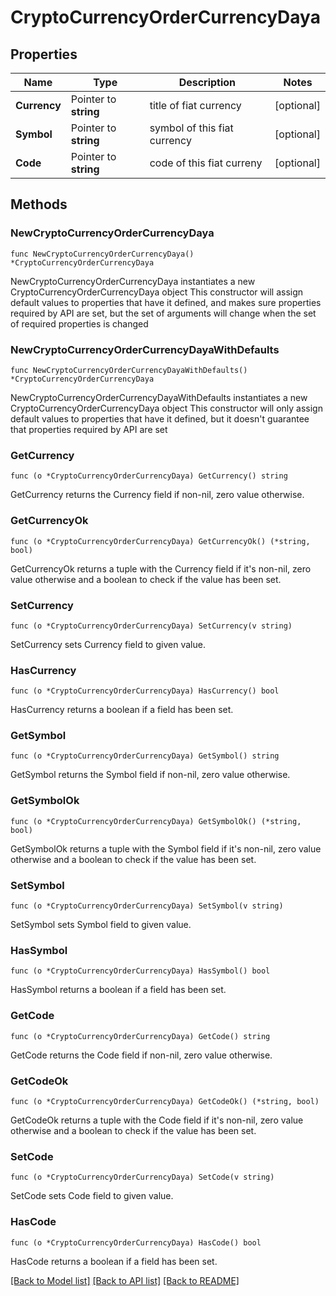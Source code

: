 # CryptoCurrencyOrderCurrencyDaya

## Properties

Name | Type | Description | Notes
------------ | ------------- | ------------- | -------------
**Currency** | Pointer to **string** | title of fiat currency | [optional] 
**Symbol** | Pointer to **string** | symbol of this fiat currency | [optional] 
**Code** | Pointer to **string** | code of this fiat curreny | [optional] 

## Methods

### NewCryptoCurrencyOrderCurrencyDaya

`func NewCryptoCurrencyOrderCurrencyDaya() *CryptoCurrencyOrderCurrencyDaya`

NewCryptoCurrencyOrderCurrencyDaya instantiates a new CryptoCurrencyOrderCurrencyDaya object
This constructor will assign default values to properties that have it defined,
and makes sure properties required by API are set, but the set of arguments
will change when the set of required properties is changed

### NewCryptoCurrencyOrderCurrencyDayaWithDefaults

`func NewCryptoCurrencyOrderCurrencyDayaWithDefaults() *CryptoCurrencyOrderCurrencyDaya`

NewCryptoCurrencyOrderCurrencyDayaWithDefaults instantiates a new CryptoCurrencyOrderCurrencyDaya object
This constructor will only assign default values to properties that have it defined,
but it doesn't guarantee that properties required by API are set

### GetCurrency

`func (o *CryptoCurrencyOrderCurrencyDaya) GetCurrency() string`

GetCurrency returns the Currency field if non-nil, zero value otherwise.

### GetCurrencyOk

`func (o *CryptoCurrencyOrderCurrencyDaya) GetCurrencyOk() (*string, bool)`

GetCurrencyOk returns a tuple with the Currency field if it's non-nil, zero value otherwise
and a boolean to check if the value has been set.

### SetCurrency

`func (o *CryptoCurrencyOrderCurrencyDaya) SetCurrency(v string)`

SetCurrency sets Currency field to given value.

### HasCurrency

`func (o *CryptoCurrencyOrderCurrencyDaya) HasCurrency() bool`

HasCurrency returns a boolean if a field has been set.

### GetSymbol

`func (o *CryptoCurrencyOrderCurrencyDaya) GetSymbol() string`

GetSymbol returns the Symbol field if non-nil, zero value otherwise.

### GetSymbolOk

`func (o *CryptoCurrencyOrderCurrencyDaya) GetSymbolOk() (*string, bool)`

GetSymbolOk returns a tuple with the Symbol field if it's non-nil, zero value otherwise
and a boolean to check if the value has been set.

### SetSymbol

`func (o *CryptoCurrencyOrderCurrencyDaya) SetSymbol(v string)`

SetSymbol sets Symbol field to given value.

### HasSymbol

`func (o *CryptoCurrencyOrderCurrencyDaya) HasSymbol() bool`

HasSymbol returns a boolean if a field has been set.

### GetCode

`func (o *CryptoCurrencyOrderCurrencyDaya) GetCode() string`

GetCode returns the Code field if non-nil, zero value otherwise.

### GetCodeOk

`func (o *CryptoCurrencyOrderCurrencyDaya) GetCodeOk() (*string, bool)`

GetCodeOk returns a tuple with the Code field if it's non-nil, zero value otherwise
and a boolean to check if the value has been set.

### SetCode

`func (o *CryptoCurrencyOrderCurrencyDaya) SetCode(v string)`

SetCode sets Code field to given value.

### HasCode

`func (o *CryptoCurrencyOrderCurrencyDaya) HasCode() bool`

HasCode returns a boolean if a field has been set.


[[Back to Model list]](../README.md#documentation-for-models) [[Back to API list]](../README.md#documentation-for-api-endpoints) [[Back to README]](../README.md)


